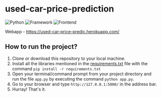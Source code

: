 # used-car-price-prediction
![Python](https://img.shields.io/badge/Python-3.8-blueviolet)
![Framework](https://img.shields.io/badge/Framework-Flask-red)
![Frontend](https://img.shields.io/badge/Frontend-HTML/CSS/JS-green)

Webapp - https://used-car-price-predic.herokuapp.com/


## How to run the project?

1. Clone or download this repository to your local machine.
2. Install all the libraries mentioned in the [requirements.txt](https://github.com/SrijanDas/used-car-price-prediction/blob/main/requirements.txt) file with the command `pip install -r requirements.txt`
4. Open your terminal/command prompt from your project directory and run the file `app.py` by executing the command `python app.py`.
5. Go to your browser and type `http://127.0.0.1:5000/` in the address bar.
6. Hurray! That's it.



